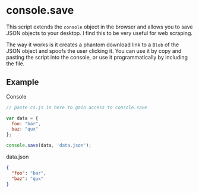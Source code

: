 # console.save
This script extends the `console` object in the browser and allows you to save JSON objects to your desktop.  I find this to be very useful for web scraping.

The way it works is it creates a phantom download link to a `Blob` of the JSON object and spoofs the user clicking it.  You can use it by copy and pasting the script into the console, or use it programmatically by including the file.

## Example
Console
```JavaScript
// paste cs.js in here to gain access to console.save

var data = { 
  foo: "bar",
  baz: "qux"
};

console.save(data, 'data.json');
```
data.json
```json
{
  "foo": "bar",
  "baz": "qux"
}
```
